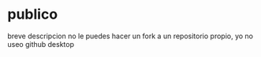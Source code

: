 # publico
breve descripcion
no le puedes hacer un fork a un repositorio propio, yo no useo github desktop

